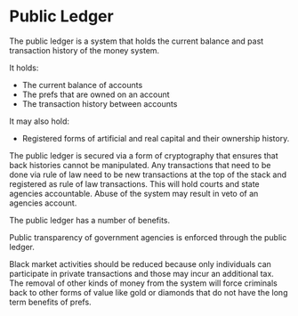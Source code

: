 # Public Ledger

The public ledger is a system that holds the current balance and past transaction history of the money system.

It holds:

- The current balance of accounts
- The prefs that are owned on an account
- The transaction history between accounts

It may also hold:

- Registered forms of artificial and real capital and their ownership history.

The public ledger is secured via a form of cryptography that ensures that back histories cannot be manipulated.  Any transactions that need to be done via rule of law need to be new transactions at the top of the stack and registered as rule of law transactions.  This will hold courts and state agencies accountable. Abuse of the system may result in veto of an agencies account.

The public ledger has a number of benefits.

Public transparency of government agencies is enforced through the public ledger.

Black market activities should be reduced because only individuals can participate in private transactions and those may incur an additional tax.  The removal of other kinds of money from the system will force criminals back to other forms of value like gold or diamonds that do not have the long term benefits of prefs.

